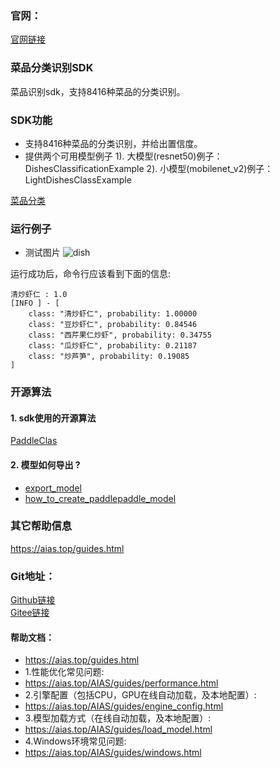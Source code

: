 ### 官网：
[官网链接](https://www.aias.top/)


### 菜品分类识别SDK
菜品识别sdk，支持8416种菜品的分类识别。

### SDK功能
- 支持8416种菜品的分类识别，并给出置信度。
- 提供两个可用模型例子
1). 大模型(resnet50)例子：DishesClassificationExample
2). 小模型(mobilenet_v2)例子：LightDishesClassExample

[菜品分类](https://aias-home.oss-cn-beijing.aliyuncs.com/AIAS/dish_sdk/dishes.txt)

### 运行例子
- 测试图片
![dish](https://aias-home.oss-cn-beijing.aliyuncs.com/AIAS/dish_sdk/dish.jpeg)

运行成功后，命令行应该看到下面的信息:
```text
清炒虾仁 : 1.0
[INFO ] - [
	class: "清炒虾仁", probability: 1.00000
	class: "豆炒虾仁", probability: 0.84546
	class: "西芹果仁炒虾", probability: 0.34755
	class: "瓜炒虾仁", probability: 0.21187
	class: "炒芦笋", probability: 0.19085
]
```

### 开源算法
#### 1. sdk使用的开源算法
[PaddleClas](https://github.com/PaddlePaddle/PaddleClas/blob/release%2F2.2/README_ch.md)
#### 2. 模型如何导出 ?
- [export_model](https://github.com/PaddlePaddle/PaddleClas/blob/release%2F2.2/tools/export_model.py)
- [how_to_create_paddlepaddle_model](http://docs.djl.ai/docs/paddlepaddle/how_to_create_paddlepaddle_model_zh.html)



### 其它帮助信息
https://aias.top/guides.html

### Git地址：   
[Github链接](https://github.com/mymagicpower/AIAS)    
[Gitee链接](https://gitee.com/mymagicpower/AIAS)   


#### 帮助文档：
- https://aias.top/guides.html
- 1.性能优化常见问题:
- https://aias.top/AIAS/guides/performance.html
- 2.引擎配置（包括CPU，GPU在线自动加载，及本地配置）:
- https://aias.top/AIAS/guides/engine_config.html
- 3.模型加载方式（在线自动加载，及本地配置）:
- https://aias.top/AIAS/guides/load_model.html
- 4.Windows环境常见问题:
- https://aias.top/AIAS/guides/windows.html